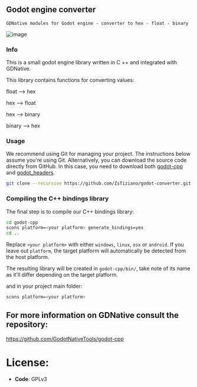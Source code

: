 ## Godot engine converter
    GDNative modules for Godot engine - converter to hex - float - binary 
    
![image](https://user-images.githubusercontent.com/21335398/98444682-550de000-2113-11eb-9366-ee8f60e7fa06.png)

### Info
This is a small godot engine library written in C ++ and integrated with GDNative.

This library contains functions for converting values:

float  --> hex

hex    --> float

hex    --> binary

binary --> hex


### Usage

We recommend using Git for managing your project. The instructions below assume
you're using Git. Alternatively, you can download the source code directly from
GitHub. In this case, you need to download both
[godot-cpp](https://github.com/GodotNativeTools/godot-cpp) and
[godot_headers](https://github.com/GodotNativeTools/godot_headers).

```bash
git clone --recursive https://github.com/ZsTiziano/godot-converter.git
```

### Compiling the C++ bindings library

The final step is to compile our C++ bindings library:

```bash
cd godot-cpp
scons platform=<your platform> generate_bindings=yes
cd ..
```

Replace `<your platform>` with either `windows`, `linux`, `osx` or `android`. If
you leave out `platform`, the target platform will automatically be detected
from the host platform.

The resulting library will be created in `godot-cpp/bin/`, take note of its name
as it'll differ depending on the target platform.

and in your project main folder:

```bash
scons platform=<your platform>
```

## For more information on GDNative consult the repository:

https://github.com/GodotNativeTools/godot-cpp


# License:

- **Code**: GPLv3

